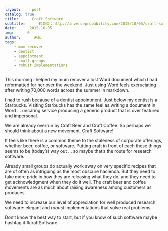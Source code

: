 ```yaml
---
layout:     post
catalog: true
title:      Craft Software
subtitle:      转载自：http://inverseprobability.com/2015/10/05/craft-software
date:      2015-10-05
img:      0
author:      未知
tags:
    - mum recover
    - dentist
    - appointment
    - small groups
    - robust implementations
---
```


This morning I helped my mum recover a lost Word document which I had reformatted for her over the weekend. Just using Word feels excruciating after writing 70,000 words across the summer in markdown.

I had to rush because of a dentist appointment. Just below my dentist is a Starbucks. Visiting Starbucks has the same feel as writing a document in Word … uncaring service producing a generic product that is over featured and impersonal.

We are already overrun by Craft Beer and Craft Coffee. So perhaps we should think about a new movement. Craft Software!

It feels like there is a common theme to the staleness of corporate offerings, whether beer, coffee, or software. Putting craft in front of each these things seems to be (today’s) way out … so maybe that’s the route for research software.

Already small groups do actually work away on very specific recipes that are of often as intriguing as the most obscure hacienda. But they need to take more pride in how they are releasing what they do, and they need to get acknowledgment when they do it well. The craft beer and coffee movements are as much about raising awareness among customers as produces.

We need to increase our level of appreciation for well produced research software: elegant and *robust* implementations that solve real problems.

Don’t know the best way to start, but if you know of such software maybe hashtag it #craftSoftware
